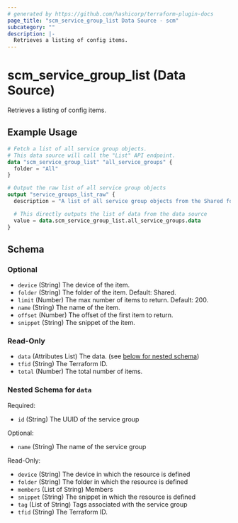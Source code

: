 ```yaml
---
# generated by https://github.com/hashicorp/terraform-plugin-docs
page_title: "scm_service_group_list Data Source - scm"
subcategory: ""
description: |-
  Retrieves a listing of config items.
---
```


# scm_service_group_list (Data Source)

Retrieves a listing of config items.

## Example Usage

```terraform
# Fetch a list of all service group objects.
# This data source will call the "List" API endpoint.
data "scm_service_group_list" "all_service_groups" {
  folder = "All"
}

# Output the raw list of all service group objects
output "service_groups_list_raw" {
  description = "A list of all service group objects from the Shared folder."

  # This directly outputs the list of data from the data source
  value = data.scm_service_group_list.all_service_groups.data
}
```

<!-- schema generated by tfplugindocs -->
## Schema

### Optional

- `device` (String) The device of the item.
- `folder` (String) The folder of the item. Default: Shared.
- `limit` (Number) The max number of items to return. Default: 200.
- `name` (String) The name of the item.
- `offset` (Number) The offset of the first item to return.
- `snippet` (String) The snippet of the item.

### Read-Only

- `data` (Attributes List) The data. (see [below for nested schema](#nestedatt--data))
- `tfid` (String) The Terraform ID.
- `total` (Number) The total number of items.

<a id="nestedatt--data"></a>
### Nested Schema for `data`

Required:

- `id` (String) The UUID of the service group

Optional:

- `name` (String) The name of the service group

Read-Only:

- `device` (String) The device in which the resource is defined
- `folder` (String) The folder in which the resource is defined
- `members` (List of String) Members
- `snippet` (String) The snippet in which the resource is defined
- `tag` (List of String) Tags associated with the service group
- `tfid` (String) The Terraform ID.
